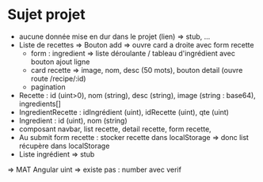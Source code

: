 # Sujet projet

- aucune donnée mise en dur dans le projet (lien) => stub, ...
- Liste de recettes => Bouton add => ouvre card a droite avec form recette
	- form : ingredient => liste déroulante / tableau d'ingrédient avec bouton ajout ligne
	- card recette => image, nom, desc (50 mots), bouton detail (ouvre route /recipe/:id)
	- pagination 
- Recette : id (uint>0), nom (string), desc (string), image (string : base64), ingredients[]
- IngredientRecette : idIngrédient (uint), idRecette (uint), qte (uint)
- Ingredient : id (uint), nom (string)
- composant navbar, list recette, detail recette, form recette, 
- Au submit form recette : stocker recette dans localStorage => donc list récupère dans localStorage
- Liste ingrédient => stub

=> MAT Angular
uint => existe pas : number avec verif
